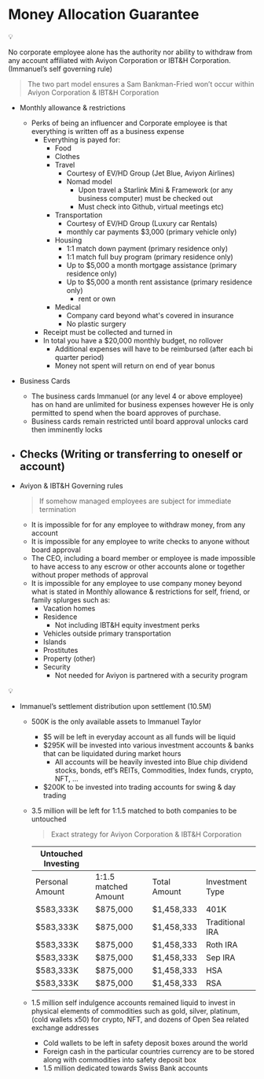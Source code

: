 # Money Allocation Guarantee

<aside>
💡

No corporate employee alone has the authority nor ability to withdraw from any account affiliated with Aviyon Corporation or IBT&H Corporation. (Immanuel’s self governing rule)

</aside>

> The two part model ensures a Sam Bankman-Fried won’t occur within Aviyon Corporation & IBT&H Corporation
> 
- Monthly allowance & restrictions
    - Perks of being an influencer and Corporate employee is that everything is written off as a business expense
        - Everything is payed for:
            - Food
            - Clothes
            - Travel
                - Courtesy of EV/HD Group (Jet Blue, Aviyon Airlines)
                - Nomad model
                    - Upon travel a Starlink Mini & Framework (or any business computer) must be checked out
                    - Must check into Github, virtual meetings etc)
            - Transportation
                - Courtesy of EV/HD Group (Luxury car Rentals)
                - monthly car payments $3,000 (primary vehicle only)
            - Housing
                - 1:1 match down payment (primary residence only)
                - 1:1 match full buy program (primary residence only)
                - Up to $5,000 a month mortgage assistance (primary residence only)
                - Up to $5,000 a month rent assistance  (primary residence only)
                    - rent or own
            - Medical
                - Company card beyond what's covered in insurance
                - No plastic surgery
        - Receipt must be collected and turned in
        - In total you have a $20,000 monthly budget, no rollover
            - Additional expenses will have to be reimbursed (after each bi quarter period)
            - Money not spent will return on end of year bonus
- Business Cards
    - The business cards Immanuel (or any level 4 or above employee) has on hand are unlimited for business expenses however He is only permitted to spend when the board approves of purchase.
    - Business cards remain restricted until board approval unlocks card then imminently locks
- Checks (Writing or transferring to oneself or account)
    - 
- Aviyon & IBT&H Governing rules
    
    > If somehow managed employees are subject for immediate termination
    > 
    - It is impossible for for any employee to withdraw money, from any account
    - It is impossible for any employee to write checks to anyone without board approval
    - The CEO, including a board member or employee is made impossible to have access to any escrow or other accounts alone or together without proper methods of approval
    - It is impossible for any employee to use company money beyond what is stated in Monthly allowance & restrictions for self, friend, or family splurges such as:
        - Vacation homes
        - Residence
            - Not including IBT&H equity investment perks
        - Vehicles outside primary transportation
        - Islands
        - Prostitutes
        - Property (other)
        - Security
            - Not needed for Aviyon is partnered with a security program

<aside>
💡

- Immanuel’s settlement distribution upon settlement (10.5M)
    - 500K is the only available assets to Immanuel Taylor
        - $5 will be left in everyday account as all funds will be liquid
        - $295K will be invested into various investment accounts & banks that can be liquidated during market hours
            - All accounts will be heavily invested into Blue chip dividend stocks, bonds, etf’s REITs, Commodities, Index funds, crypto, NFT, …
        - $200K to be invested into trading accounts for swing & day trading
    - 3.5 million will be left for 1:1.5 matched to both companies to be untouched
        
        > Exact strategy for Aviyon Corporation & IBT&H Corporation
        > 
        
        | **Untouched Investing** |  |  |  |
        | --- | --- | --- | --- |
        | Personal Amount | 1:1.5 matched Amount | Total Amount | Investment Type |
        | $583,333K | $875,000 | $1,458,333 | 401K |
        | $583,333K | $875,000 | $1,458,333 | Traditional IRA |
        | $583,333K | $875,000 | $1,458,333 | Roth IRA |
        | $583,333K | $875,000 | $1,458,333 | Sep IRA |
        | $583,333K | $875,000 | $1,458,333 | HSA |
        | $583,333K | $875,000 | $1,458,333 | RSA |
    - 1.5 million self indulgence accounts remained liquid to invest in physical elements of commodities such as gold, silver, platinum, (cold wallets x50) for crypto, NFT, and dozens of Open Sea related exchange addresses
        - Cold wallets to be left in safety deposit boxes around the world
        - Foreign cash in the particular countries currency are to be stored along with commodities into safety deposit box
        - 1.5 million dedicated towards Swiss Bank accounts
</aside>
